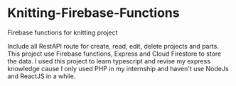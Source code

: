 # Knitting-Firebase-Functions
Firebase functions for knitting project

Include all RestAPI route for create, read, edit, delete projects and parts.
This project use Firebase functions, Express and Cloud Firestore to store the data. I used this project to learn typescript and revise my express knowledge cause I only used PHP in my internship and haven't use NodeJs and ReactJS in a while.
